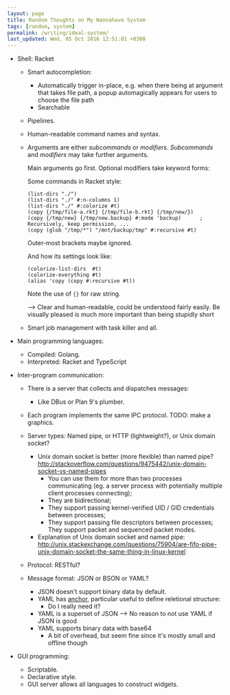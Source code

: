 ```yaml
---
layout: page
title: Random Thoughts on My Wannahave System
tags: [random, system]
permalink: /writing/ideal-system/
last_updated: Wed, 05 Oct 2016 12:51:01 +0300
---
```


* Shell: Racket

  - Smart autocompletion:
    * Automatically trigger in-place, e.g. when there being at argument that
      takes file path, a popup automagically appears for users to choose the file path
    * Searchable

  - Pipelines.

  - Human-readable command names and syntax.

  - Arguments are either *subcommands* or *modifiers*.  *Subcommands* and
    *modifiers* may take further arguments.

    Main arguments go first.  Optional modifiers take keyword forms:

    Some commands in Racket style:

    ```racket
    (list-dirs "./")
    (list-dirs "./" #:n-columns 1)
    (list-dirs "./" #:colorize #t)
    (copy {/tmp/file-a.rkt} {/tmp/file-b.rkt} {/tmp/new/})
    (copy {/tmp/new} {/tmp/new.backup} #:mode 'backup)      ; Recursively, keep permission, ...
    (copy (glob "/tmp/*") "/mnt/backup/tmp" #:recursive #t)
    ```

    Outer-most brackets maybe ignored.

    And how its settings look like:

    ```racket
    (colorize-list-dirs  #t)
    (colorize-everything #t)
    (alias 'copy (copy #:recursive #t))
    ```

    Note the use of `{}` for raw string.

    --> Clear and human-readable, could be understood fairly easily.  Be
    visually pleased is much more important than being stupidly short

  - Smart job management with task killer and all.

* Main programming languages:
  - Compiled: Golang.
  - Interpreted: Racket and TypeScript

* Inter-program communication:

  - There is a server that collects and dispatches messages:
    * Like DBus or Plan 9's plumber.

  - Each program implements the same IPC protocol.  TODO: make a graphics.

  - Server types: Named pipe, or HTTP (lightweight?), or Unix domain socket?
    * Unix domain socket is better (more flexible) than named pipe?
      http://stackoverflow.com/questions/9475442/unix-domain-socket-vs-named-pipes
      - You can use them for more than two processes communicating (eg. a
        server process with potentially multiple client processes connecting);
      - They are bidirectional;
      - They support passing kernel-verified UID / GID credentials between processes;
      - They support passing file descriptors between processes; They support
        packet and sequenced packet modes.
    * Explanation of Unix domain socket and named pipe:
      http://unix.stackexchange.com/questions/75904/are-fifo-pipe-unix-domain-socket-the-same-thing-in-linux-kernel

  - Protocol: RESTful?

  - Message format: JSON or BSON or YAML?
    * JSON doesn't support binary data by default.
    * YAML has [anchor](http://www.yaml.org/spec/1.2/spec.html#id2765878),
      particular useful to define reletional structure:
      - Do I really need it?
    * YAML is a superset of JSON --> No reason to not use YAML if JSON is good
    * YAML supports binary data with base64
      - A bit of overhead, but seem fine since it's mostly small and offline though

* GUI programming:
  - Scriptable.
  - Declarative style.
  - GUI server allows all languages to construct widgets.
